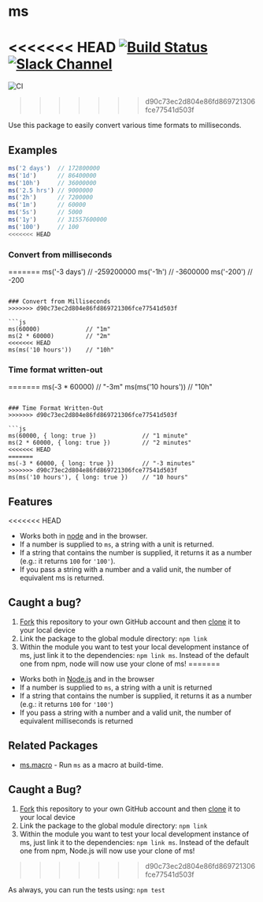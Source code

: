 # ms

<<<<<<< HEAD
[![Build Status](https://travis-ci.org/zeit/ms.svg?branch=master)](https://travis-ci.org/zeit/ms)
[![Slack Channel](http://zeit-slackin.now.sh/badge.svg)](https://zeit.chat/)
=======
![CI](https://github.com/vercel/ms/workflows/CI/badge.svg)
>>>>>>> d90c73ec2d804e86fd869721306fce77541d503f

Use this package to easily convert various time formats to milliseconds.

## Examples

```js
ms('2 days')  // 172800000
ms('1d')      // 86400000
ms('10h')     // 36000000
ms('2.5 hrs') // 9000000
ms('2h')      // 7200000
ms('1m')      // 60000
ms('5s')      // 5000
ms('1y')      // 31557600000
ms('100')     // 100
<<<<<<< HEAD
```

### Convert from milliseconds
=======
ms('-3 days') // -259200000
ms('-1h')     // -3600000
ms('-200')    // -200
```

### Convert from Milliseconds
>>>>>>> d90c73ec2d804e86fd869721306fce77541d503f

```js
ms(60000)             // "1m"
ms(2 * 60000)         // "2m"
<<<<<<< HEAD
ms(ms('10 hours'))    // "10h"
```

### Time format written-out
=======
ms(-3 * 60000)        // "-3m"
ms(ms('10 hours'))    // "10h"
```

### Time Format Written-Out
>>>>>>> d90c73ec2d804e86fd869721306fce77541d503f

```js
ms(60000, { long: true })             // "1 minute"
ms(2 * 60000, { long: true })         // "2 minutes"
<<<<<<< HEAD
=======
ms(-3 * 60000, { long: true })        // "-3 minutes"
>>>>>>> d90c73ec2d804e86fd869721306fce77541d503f
ms(ms('10 hours'), { long: true })    // "10 hours"
```

## Features

<<<<<<< HEAD
- Works both in [node](https://nodejs.org) and in the browser.
- If a number is supplied to `ms`, a string with a unit is returned.
- If a string that contains the number is supplied, it returns it as a number (e.g.: it returns `100` for `'100'`).
- If you pass a string with a number and a valid unit, the number of equivalent ms is returned.

## Caught a bug?

1. [Fork](https://help.github.com/articles/fork-a-repo/) this repository to your own GitHub account and then [clone](https://help.github.com/articles/cloning-a-repository/) it to your local device
2. Link the package to the global module directory: `npm link`
3. Within the module you want to test your local development instance of ms, just link it to the dependencies: `npm link ms`. Instead of the default one from npm, node will now use your clone of ms!
=======
- Works both in [Node.js](https://nodejs.org) and in the browser
- If a number is supplied to `ms`, a string with a unit is returned
- If a string that contains the number is supplied, it returns it as a number (e.g.: it returns `100` for `'100'`)
- If you pass a string with a number and a valid unit, the number of equivalent milliseconds is returned

## Related Packages

- [ms.macro](https://github.com/knpwrs/ms.macro) - Run `ms` as a macro at build-time.

## Caught a Bug?

1. [Fork](https://help.github.com/articles/fork-a-repo/) this repository to your own GitHub account and then [clone](https://help.github.com/articles/cloning-a-repository/) it to your local device
2. Link the package to the global module directory: `npm link`
3. Within the module you want to test your local development instance of ms, just link it to the dependencies: `npm link ms`. Instead of the default one from npm, Node.js will now use your clone of ms!
>>>>>>> d90c73ec2d804e86fd869721306fce77541d503f

As always, you can run the tests using: `npm test`
